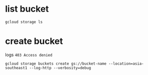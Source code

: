# list bucket
```
gcloud storage ls
```
# create bucket
logs `403 Access denied` 

```
gcloud storage buckets create gs://bucket-name --location=asia-southeast1 --log-http --verbosity=debug
```

